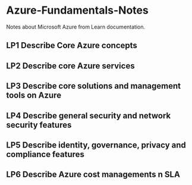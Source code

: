 # Azure-Fundamentals-Notes
Notes about Microsoft Azure from Learn documentation.
## LP1 Describe Core Azure concepts
## LP2 Describe core Azure services 
## LP3 Describe core solutions and management tools on Azure
## LP4 Describe general security and network security features
## LP5 Describe identity, governance, privacy and compliance features
## LP6 Describe Azure cost managements n SLA
